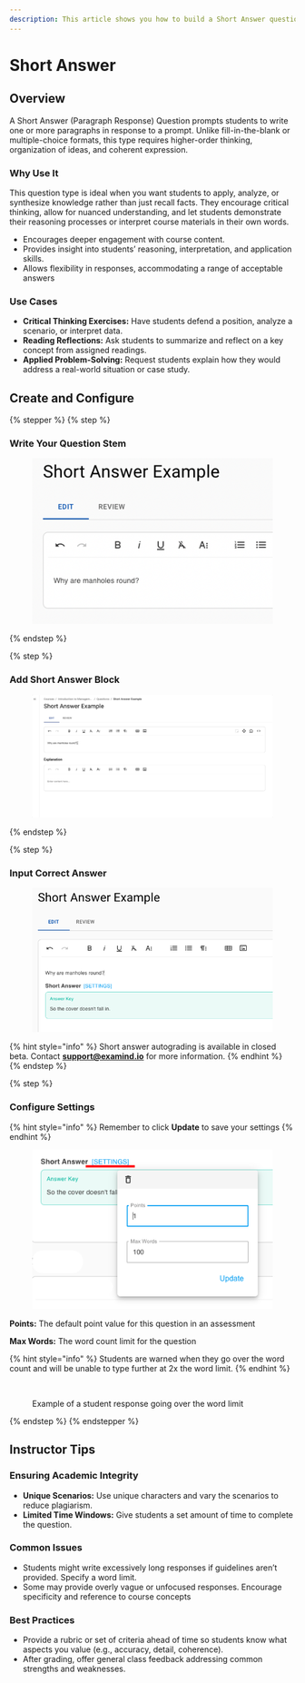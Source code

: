 ```yaml
---
description: This article shows you how to build a Short Answer question in EXAMIND
---
```


# Short Answer

## Overview

A Short Answer (Paragraph Response) Question prompts students to write one or more paragraphs in response to a prompt. Unlike fill-in-the-blank or multiple-choice formats, this type requires higher-order thinking, organization of ideas, and coherent expression.

### Why Use It

This question type is ideal when you want students to apply, analyze, or synthesize knowledge rather than just recall facts. They encourage critical thinking, allow for nuanced understanding, and let students demonstrate their reasoning processes or interpret course materials in their own words.

* Encourages deeper engagement with course content.
* Provides insight into students’ reasoning, interpretation, and application skills.
* Allows flexibility in responses, accommodating a range of acceptable answers

### Use Cases

* **Critical Thinking Exercises:** Have students defend a position, analyze a scenario, or interpret data.
* **Reading Reflections:** Ask students to summarize and reflect on a key concept from assigned readings.
* **Applied Problem-Solving:** Request students explain how they would address a real-world situation or case study.

## Create and Configure

{% stepper %}
{% step %}
### Write Your Question Stem

<figure><img src="../../../.gitbook/assets/5571e940-94e8-4f9e-829c-20ba4a7c22a0.png" alt=""><figcaption></figcaption></figure>
{% endstep %}

{% step %}
### Add Short Answer Block

<figure><img src="../../../.gitbook/assets/8e20846c-bba6-4450-83b7-0947b8a7d965.gif" alt=""><figcaption></figcaption></figure>
{% endstep %}

{% step %}
### Input Correct Answer

<figure><img src="../../../.gitbook/assets/c0d78808-90f2-402d-987d-aafdf2a80b35.png" alt=""><figcaption></figcaption></figure>

{% hint style="info" %}
Short answer autograding is available in closed beta. Contact [**support@examind.io**](mailto:support@examind.io) for more information.
{% endhint %}
{% endstep %}

{% step %}
### Configure Settings

{% hint style="info" %}
Remember to click **Update** to save your settings
{% endhint %}

<figure><img src="../../../.gitbook/assets/5914e348-823a-47fc-a69f-6f4b837d39c1.png" alt=""><figcaption></figcaption></figure>

**Points:** The default point value for this question in an assessment

**Max Words:** The word count limit for the question

{% hint style="info" %}
Students are warned when they go over the word count and will be unable to type further at 2x the word limit.
{% endhint %}

<div data-full-width="false"><figure><img src="../../../.gitbook/assets/Screenshot 2024-12-13 at 12.19.03 PM (1).png" alt=""><figcaption><p>Example of a student response going over the word limit</p></figcaption></figure></div>
{% endstep %}
{% endstepper %}

## Instructor Tips

### Ensuring Academic Integrity

* **Unique Scenarios:** Use unique characters and vary the scenarios to reduce plagiarism.
* **Limited Time Windows:** Give students a set amount of time to complete the question.

### Common Issues

* Students might write excessively long responses if guidelines aren’t provided. Specify a word limit.
* Some may provide overly vague or unfocused responses. Encourage specificity and reference to course concepts

### Best Practices

* Provide a rubric or set of criteria ahead of time so students know what aspects you value (e.g., accuracy, detail, coherence).
* After grading, offer general class feedback addressing common strengths and weaknesses.

